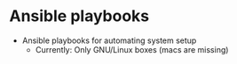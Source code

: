 # Ansible playbooks
- Ansible playbooks for automating system setup
  - Currently: Only GNU/Linux boxes (macs are missing)
